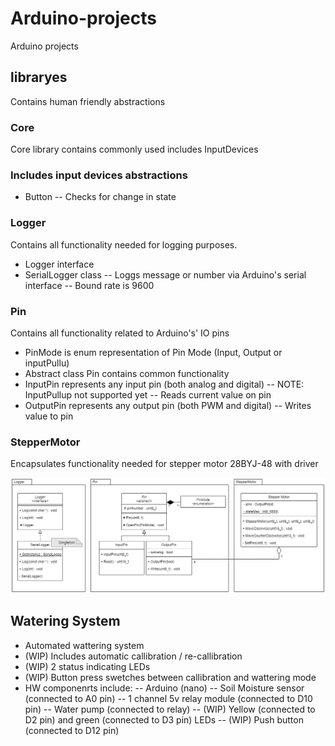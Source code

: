 # Arduino-projects
Arduino projects

## libraryes
Contains human friendly abstractions 
### Core
Core library contains commonly used includes
InputDevices
### Includes input devices abstractions
- Button
-- Checks for change in state
### Logger
Contains all functionality needed for logging purposes.
- Logger interface
- SerialLogger class
-- Loggs message or number via Arduino's serial interface
-- Bound rate is 9600
### Pin
Contains all functionality related to Arduino's' IO pins
- PinMode is enum representation of Pin Mode (Input, Output or inputPullu)
- Abstract class Pin contains common functionality
- InputPin represents any input pin (both analog and digital) 
-- NOTE: InputPullup not supported yet
-- Reads current value on pin
- OutputPin represents any output pin (both PWM and digital)
-- Writes value to pin
### StepperMotor
Encapsulates functionality needed for stepper motor 28BYJ-48 with driver

![Demo](libraries/ClassDiagram.png)

## Watering System
- Automated wattering system
- (WIP) Includes automatic callibration / re-callibration
- (WIP) 2 status indicating LEDs
- (WIP) Button press swetches between callibration and wattering mode
- HW componenrts include:
-- Arduino (nano)
-- Soil Moisture sensor (connected to A0 pin)
-- 1 channel 5v relay module (connected to D10 pin)
-- Water pump (connected to relay)
-- (WIP) Yellow (connected to D2 pin) and green (connected to D3 pin) LEDs
-- (WIP) Push button (connected to D12 pin)
